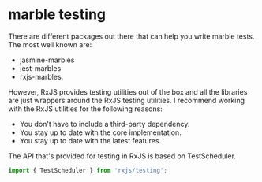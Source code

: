 # marble testing

There are different packages out there that can help you write marble tests. The most well known are:
- jasmine-marbles
- jest-marbles
- rxjs-marbles.

However, RxJS provides testing utilities out of the box and all the libraries are just wrappers around the RxJS testing utilities. I recommend working with the RxJS utilities for the following reasons:
- You don't have to include a third-party dependency.
- You stay up to date with the core implementation.
- You stay up to date with the latest features.

The API that's provided for testing in RxJS is based on TestScheduler.

```ts
import { TestScheduler } from 'rxjs/testing';
```
